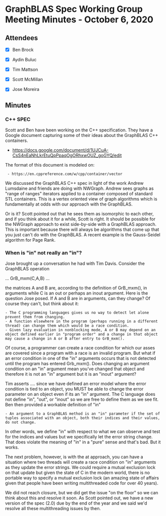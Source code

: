 # GraphBLAS Spec Working Group Meeting Minutes - October 6, 2020

## Attendees
- [X] Ben Brock
- [X] Aydin Buluc
- [X] Tim Mattson
- [X] Scott McMillan
- [X] Jose Moreira



## Minutes

### C++ SPEC

Scott and Ben have been working on the C++ specification.   They have a Google document capturing some of 
their ideas about the GraphBLAS C++ containers.

   - https://docs.google.com/document/d/1UJCuA-CsS4nEaNhLkrEtuQpPpaqOgORhxwOUZ_goGYQ/edit

The format of this document is modeled on: 

     - https://en.cppreference.com/w/cpp/container/vector

We discussed the GraphBLAS C++ spec in light of the work Andrew Lumsdaine and friends are doing with NWGraph.  Andrew
sees graphs as "range of ranges" iterators applied to a container composed of standard STL containers.  This is 
a vertex oriented view of graph algorithms which is fundamentally at odds with our approach with the GraphBLAS.

Or is it?  Scott pointed out that he sees them as isomorphic to each other, and if you think about it for a while, Scott is right.
It should be possible for the NWGraph approach to exist side-by-side with a GraphBLAS approach.   This is important because
there will always be algorithms that come up that you just can't do with the GraphBLAS.  A recent example is the Gauss-Seidel algorithm
for Page Rank.

### When is "in" not really an "in"?

Jose brought up a conversation he had with Tim Davis.  Consider the GraphBLAS operation

...
     GrB_mxm(C,A,B)
...

the matrices A and B are, according to the definition of GrB_mxm(), in arguments while C is
an out or perhaps an inout argument.  Here is the question Jose posed.  If A and B are in arguments,
can they change?   Of course they can't, but think about it:

    - The C programming languages gives us no way to detect let alone prevent them from changing.
    - A function elsewhere in the program (perhaps running in a different thread) can change them which would be a race condition.
    - Given lazy evaluation in nonblocking mode, A or B may depend on an object defined earlier in "program order" and a change in that object may cause a change in A or B after entry to GrB_mxm().
    
Of course, a programmer can create a race condition for which our asses are covered since a program with a race is an invalid program.  But
what if an error condition in one of the "in" arguments occurs that is not detected until the program has entered Grb_mxm().  Does changing an
argument condition on an "in" argument mean you've changed that object and therefore it is not an "in" argument but it is an "inout" argument?

Tim asserts .... since we have defined an error model where the error condition is tied to an object, you MUST be able to change the error parameter on 
an object even if its an "in" argument.  The C language does not define "in", "out", or "inout" so we are free to define them as we see fit.  Ben then
provided a workable definition of "in"

    - An argument to a GraphBLAS method is an "in" parameter if the set of tuples associated with an object, both their indices and their values, do not change.
    
In other words, we define "in" with respect to what we can observe and test for  the indices and values but we specifically let the error
string change.  That does violate the meaning of "in" in a "pure" sense and that's bad.  But it works.   

The next problem, however, is with the at approach, you can have a situation where two threads will create a race condition on "in" 
arguments as they update the error strings.  We could require a mutual exclusion lock on that update but given the state of C in the modern
world, there is no portable way to specify a mutual exclusion lock (an amazing state of affairs given that people have been writing multithreaded code for over 40 years).  

We did not reach closure, but  we did get the issue "on the floor" so we can think about this and resolve it soon.  As Scott pointed out, we have a new version of the spec (2.0) due by the end of the year and we said we'd resolve all these multithreading issues by then.


